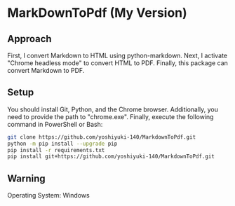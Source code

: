 # MarkDownToPdf (My Version)

## Approach
First, I convert Markdown to HTML using python-markdown.
Next, I activate "Chrome headless mode" to convert HTML to PDF.
Finally, this package can convert Markdown to PDF.

## Setup
You should install Git, Python, and the Chrome browser.
Additionally, you need to provide the path to "chrome.exe".
Finally, execute the following command in PowerShell or Bash:

```bash
git clone https://github.com/yoshiyuki-140/MarkdownToPdf.git
python -m pip install --upgrade pip
pip install -r requirements.txt
pip install git+https://github.com/yoshiyuki-140/MarkdownToPdf.git
```

## Warning
Operating System: Windows
